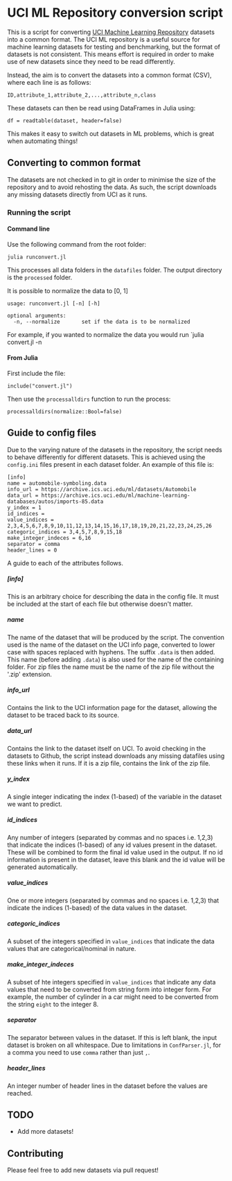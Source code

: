 # UCI ML Repository conversion script

This is a script for converting [UCI Machine Learning Repository](http://archive.ics.uci.edu/ml/datasets.html) datasets into a common format. The UCI ML repository is a useful source for machine learning datasets for testing and benchmarking, but the format of datasets is not consistent. This means effort is required in order to make use of new datasets since they need to be read differently.

Instead, the aim is to convert the datasets into a common format (CSV), where each line is as follows:

    ID,attribute_1,attribute_2,...,attribute_n,class

These datasets can then be read using DataFrames in Julia using:

    df = readtable(dataset, header=false)
    
This makes it easy to switch out datasets in ML problems, which is great when automating things!

## Converting to common format

The datasets are not checked in to git in order to minimise the size of the repository and to avoid rehosting the data. As such, the script downloads any missing datasets directly from UCI as it runs.

### Running the script

#### Command line

Use the following command from the root folder:
  
    julia runconvert.jl

This processes all data folders in the `datafiles` folder. The output directory is the `processed` folder.

It is possible to normalize the data to [0, 1]

    usage: runconvert.jl [-n] [-h]

    optional arguments:
      -n, --normalize       set if the data is to be normalized

For example, if you wanted to normalize the data you would run `julia convert.jl -n

#### From Julia

First include the file:

    include("convert.jl")

Then use the `processalldirs` function to run the process:

    processalldirs(normalize::Bool=false)

## Guide to config files

Due to the varying nature of the datasets in the repository, the script needs to behave differently for different datasets. This is achieved using the `config.ini` files present in each dataset folder. An example of this file is:

    [info]
    name = automobile-symboling.data
    info_url = https://archive.ics.uci.edu/ml/datasets/Automobile
    data_url = https://archive.ics.uci.edu/ml/machine-learning-databases/autos/imports-85.data
    y_index = 1
    id_indices =
    value_indices = 2,3,4,5,6,7,8,9,10,11,12,13,14,15,16,17,18,19,20,21,22,23,24,25,26
    categoric_indices = 3,4,5,7,8,9,15,18
    make_integer_indeces = 6,16
    separator = comma
    header_lines = 0

A guide to each of the attributes follows.

##### [info]

This is an arbitrary choice for describing the data in the config file. It must be included at the start of each file but otherwise doesn't matter.

##### name

The name of the dataset that will be produced by the script. The convention used is the name of the dataset on the UCI info page, converted to lower case with spaces replaced with hyphens. The suffix `.data` is then added. This name (before adding `.data`) is also used for the name of the containing folder. For zip files the name must be the name of the zip file without the '.zip' extension.

##### info_url

Contains the link to the UCI information page for the dataset, allowing the dataset to be traced back to its source.

##### data_url

Contains the link to the dataset itself on UCI. To avoid checking in the datasets to Github, the script instead downloads any missing datafiles using these links when it runs. If it is a zip file, contains the link of the zip file.

##### y_index

A single integer indicating the index (1-based) of the variable in the dataset we want to predict.

##### id_indices

Any number of integers (separated by commas and no spaces i.e. 1,2,3) that indicate the indices (1-based) of any id values present in the dataset. These will be combined to form the final id value used in the output. If no id information is present in the dataset, leave this blank and the id value will be generated automatically.

##### value_indices

One or more integers (separated by commas and no spaces i.e. 1,2,3) that indicate the indices (1-based) of the data values in the dataset.

##### categoric_indices

A subset of the integers specified in `value_indices` that indicate the data values that are categorical/nominal in nature.

##### make_integer_indeces

A subset of hte integers specified in `value_indices` that indicate any data values that need to be converted from string form into integer form. For example, the number of cylinder in a car might need to be converted from the string `eight` to the integer 8.

##### separator

The separator between values in the dataset. If this is left blank, the input dataset is broken on all whitespace. Due to limitations in `ConfParser.jl`, for a comma you need to use `comma` rather than just `,`.

##### header_lines

An integer number of header lines in the dataset before the values are reached.

## TODO

- Add more datasets!

## Contributing

Please feel free to add new datasets via pull request!
